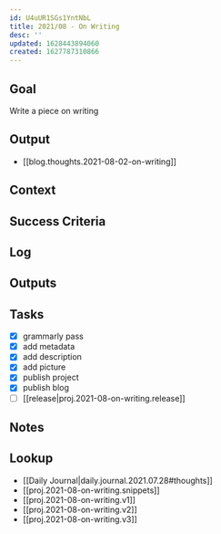 ```yaml
---
id: U4uUR1SGs1YntNbL
title: 2021/08 - On Writing
desc: ''
updated: 1628443894060
created: 1627787310866
---
```


## Goal
<!-- What are you trying to accomplish -->
Write a piece on writing

## Output
- [[blog.thoughts.2021-08-02-on-writing]]

## Context
<!-- Background information -->

## Success Criteria
<!-- milestones for this project -->

## Log
<!-- For longer projects, keep a rough log of major events-->

## Outputs
<!-- any outputs that were generated from this project. eg. slides, videos, etc-->

<!-- Everything below this line is work needed to achieve the stated goal-->

## Tasks
<!-- use this space to track current tasks. alternatively, you can also link to your daily journal note -->
- [x] grammarly pass
- [x] add metadata
- [x] add description 
- [x] add picture
- [x] publish project
- [x] publish blog
- [ ] [[release|proj.2021-08-on-writing.release]]

## Notes
<!-- use this space for arbitrary notes -->


## Lookup
<!-- relevant prior work or resources -->
- [[Daily Journal|daily.journal.2021.07.28#thoughts]]
- [[proj.2021-08-on-writing.snippets]]
- [[proj.2021-08-on-writing.v1]]
- [[proj.2021-08-on-writing.v2]]
- [[proj.2021-08-on-writing.v3]]

